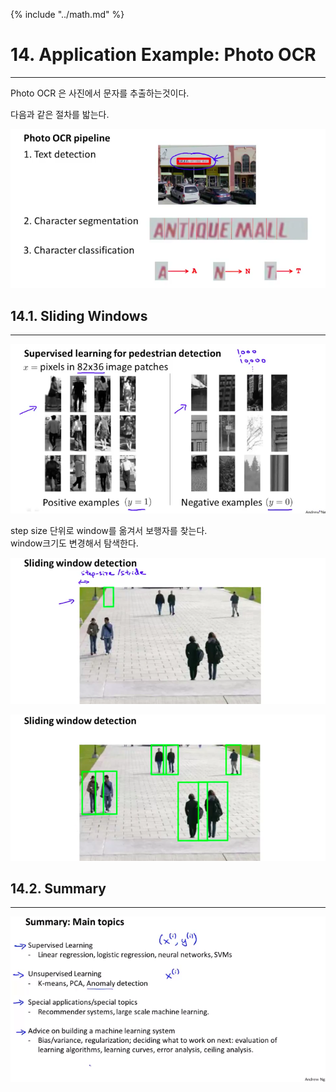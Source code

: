 {% include "../math.md" %}  

  
  
# 14. Application Example: Photo OCR  
---  
   
Photo OCR 은 사진에서 문자를 추출하는것이다.    
  
다음과 같은 절차를 밟는다.   
  
![](img/ocr1.png)  
  
  
## 14.1. Sliding Windows  
---  
  
![](img/ocr2.png)  
  
step size 단위로 window를 옮겨서 보행자를 찾는다.    
window크기도 변경해서 탐색한다.   
  
![](img/ocr3.png)  
  
![](img/ocr4.png)  
  
## 14.2. Summary  
---  
  
![](img/summary.png)  
  
